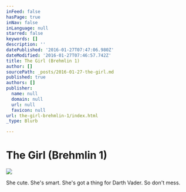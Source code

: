 ```yaml
---
inFeed: false
hasPage: true
inNav: false
inLanguage: null
starred: false
keywords: []
description: ''
datePublished: '2016-01-27T07:47:06.980Z'
dateModified: '2016-01-27T07:46:57.742Z'
title: The Girl (Brehmlin 1)
author: []
sourcePath: _posts/2016-01-27-the-girl.md
published: true
authors: []
publisher:
  name: null
  domain: null
  url: null
  favicon: null
url: the-girl-brehmlin-1/index.html
_type: Blurb

---
```

# The Girl (Brehmlin 1)
![](https://the-grid-user-content.s3-us-west-2.amazonaws.com/7338010b-c0c9-473d-995e-116626872d46.jpg)

She cute. She's smart. She's got a thing for Darth Vader. So don't mess.